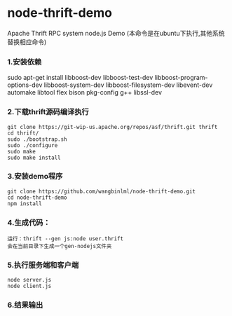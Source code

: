 # node-thrift-demo

Apache Thrift RPC system node.js Demo
(本命令是在ubuntu下执行,其他系统替换相应命令)

### 1.安装依赖
sudo apt-get install libboost-dev libboost-test-dev libboost-program-options-dev libboost-system-dev libboost-filesystem-dev libevent-dev automake libtool flex bison pkg-config g++ libssl-dev
### 2.下载thrift源码编译执行

	git clone https://git-wip-us.apache.org/repos/asf/thrift.git thrift
	cd thrift/
	sudo ./bootstrap.sh
	sudo ./configure
	sudo make
	sudo make install
	

### 3.安装demo程序

	git clone https://github.com/wangbinlml/node-thrift-demo.git
	cd node-thrift-demo
	npm install 
	
### 4.生成代码：

	运行：thrift --gen js:node user.thrift
	会在当前目录下生成一个gen-nodejs文件夹

### 5.执行服务端和客户端
    
    node server.js
    node client.js
    
### 6.结果输出
	
	
